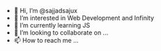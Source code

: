 - 👋 Hi, I’m @sajjadsajux
- 👀 I’m interested in Web Development and Infinity
- 🌱 I’m currently learning JS
- 💞️ I’m looking to collaborate on ...
- 📫 How to reach me ...

<!---
sajjadsajux/sajjadsajux is a ✨ special ✨ repository because its `README.md` (this file) appears on your GitHub profile.
You can click the Preview link to take a look at your changes.
--->
